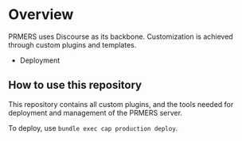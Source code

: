 # Overview

PRMERS uses Discourse as its backbone.
Customization is achieved through custom plugins and templates.

+ Deployment

## How to use this repository

This repository contains all custom plugins, and the tools needed for deployment and management of the PRMERS server.

To deploy, use `bundle exec cap production deploy`.
